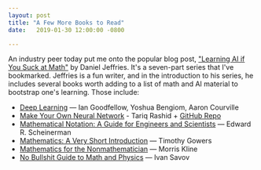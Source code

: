 ```yaml
---
layout: post
title: "A Few More Books to Read"
date:   2019-01-30 12:00:00 -0800

---
```


An industry peer today put me onto the popular blog post, ["Learning AI if You Suck at Math"](https://hackernoon.com/learning-ai-if-you-suck-at-math-8bdfb4b79037) by Daniel Jeffries. It's a seven-part series that I've bookmarked. Jeffries is a fun writer, and in the introduction to his series, he includes several books worth adding to a list of math and AI material to bootstrap one's learning. Those include:

* [Deep Learning](https://www.amazon.com/Deep-Learning-Adaptive-Computation-Machine/dp/0262035618) — Ian Goodfellow, Yoshua Bengiom, Aaron Courville
* [Make Your Own Neural Network](https://www.amazon.com/Make-Your-Own-Neural-Network/dp/1530826608) - Tariq Rashid + [GitHub Repo](https://github.com/makeyourownneuralnetwork/makeyourownneuralnetwork)
* [Mathematical Notation: A Guide for Engineers and Scientists](https://www.amazon.com/Mathematical-Notation-Guide-Engineers-Scientists/dp/1466230525) — Edward R. Scheinerman
* [Mathematics: A Very Short Introduction](https://www.amazon.com/Mathematics-Short-Introduction-Timothy-Gowers/dp/0192853619) — Timothy Gowers
* [Mathematics for the Nonmathematician](https://www.amazon.com/Mathematics-Nonmathematician-Morris-Kline/dp/0486248232) — Morris Kline
* [No Bullshit Guide to Math and Physics](https://www.amazon.com/No-bullshit-guide-math-physics/dp/0992001005) — Ivan Savov
